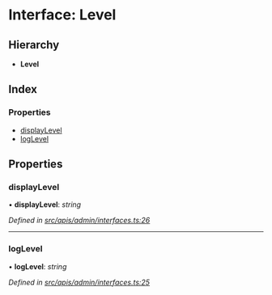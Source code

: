 # Interface: Level

## Hierarchy

- **Level**

## Index

### Properties

- [displayLevel](admin_interfaces.level#displaylevel)
- [logLevel](admin_interfaces.level#loglevel)

## Properties

### displayLevel

• **displayLevel**: _string_

_Defined in [src/apis/admin/interfaces.ts:26](https://github.com/chain4travel/caminojs/blob/3883166/src/apis/admin/interfaces.ts#L26)_

---

### logLevel

• **logLevel**: _string_

_Defined in [src/apis/admin/interfaces.ts:25](https://github.com/chain4travel/caminojs/blob/3883166/src/apis/admin/interfaces.ts#L25)_
